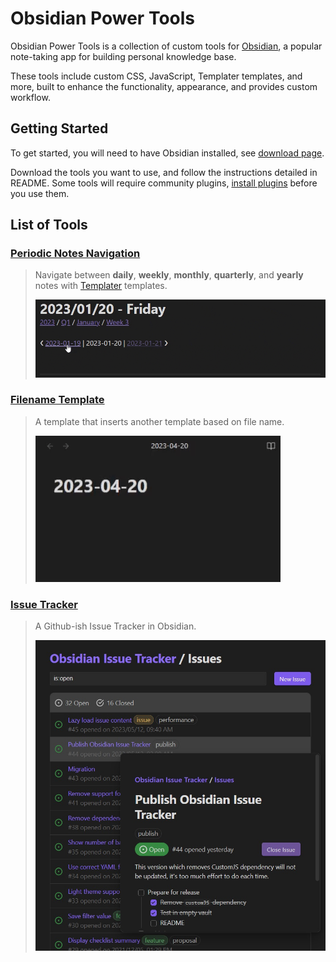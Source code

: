 # Obsidian Power Tools

Obsidian Power Tools is a collection of custom tools for [Obsidian](https://obsidian.md/), a popular note-taking app for building personal knowledge base.

These tools include custom CSS, JavaScript, Templater templates, and more, built to enhance the functionality, appearance, and provides custom workflow.

## Getting Started

To get started, you will need to have Obsidian installed, see [download page](https://obsidian.md/download).

Download the tools you want to use, and follow the instructions detailed in README. Some tools will require community plugins, [install plugins](https://help.obsidian.md/Extending+Obsidian/Community+plugins) before you use them.

## List of Tools

### [Periodic Notes Navigation](/Periodic%20Notes%20Navigation/)

> Navigate between **daily**, **weekly**, **monthly**, **quarterly**, and **yearly** notes with [Templater](https://github.com/SilentVoid13/Templater) templates.
> 
> ![Periodic Notes Navigation Demo](/Periodic%20Notes%20Navigation/assets/navigation%20example.gif)

### [Filename Template](/Filename%20Template/)

> A template that inserts another template based on file name.
> 
> ![Filename Template Demo](/Filename%20Template/assets/demo.gif)

### [Issue Tracker](/Issue%20Tracker/)

> A Github-ish Issue Tracker in Obsidian.
>
> ![Issue Tracker Demo](/Issue%20Tracker/assets/showcase.jpg)